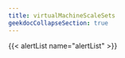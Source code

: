 ```yaml
---
title: virtualMachineScaleSets
geekdocCollapseSection: true
---
```


{{< alertList name="alertList" >}}
